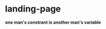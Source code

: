 # landing-page
<!DOCTYPE html>
<html lang="en">
  <b>one man's constrant is another man's variable</b>
 </html>
